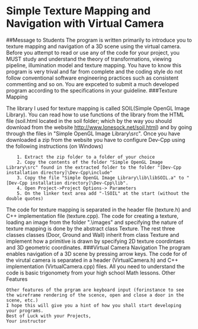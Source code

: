 # Simple Texture Mapping and Navigation with Virtual Camera
##Message to Students
 The program is written primarily to introduce you to texture mapping and navigation of a 3D scene using the virtual camera. Before you attempt to read or use any of the code for your project, you MUST study and understand the theory of transformations, viewing pipeline, illumination model and texture mapping. You have to know this program is very trival and far from complete and the coding style do not follow conventional software engineering practices such as consistent commenting and so on. You are expceted to submit a much developed program according to the specifications in your guideline.
###Texture Mapping

The library I used for texture mapping is called SOIL(Simple OpenGL Image Library). You can read how to use functions of the library from the HTML file (soil.html located in the soil folder; which by the way you should download from the website http://www.lonesock.net/soil.html) and by going through the files in "Simple OpenGL Image Library\src". Once you have downloaded a zip from the website you have to configure Dev-Cpp using the following instructions (on Windows)
~~~~~~~~~~~~~~~~~~~~~~~
	1. Extract the zip folder to a folder of your choice
	2. Copy the contents of the folder "Simple OpenGL Image Library\src" found in the extracted folder to the folder "[Dev-Cpp installation directory]\Dev-Cpp\include"
	3. Copy the file "Simple OpenGL Image Library\lib\libSOIL.a" to "[Dev-Cpp installation directory]\Dev-Cpp\lib".
	4. Open Project->Project Options-> Parameters
	5. On the linker text area add "-lSOIL" at the start (without the double quotes)
~~~~~~~~~~~~~~~~~~~~~~~~
The code for texture mapping is separated in the header file (texture.h) and C++ implementation file (texture.cpp). The code for creating a texture, loading an image from the folder ".\images\" and specifying the nature of texture mapping is done by the abstract class Texture. The rest three classes classes (Door, Ground and Wall) inherit from class Texture and implement how a primitive is drawn by specifying 2D texture coordintaes and 3D geometric coordinates. 
###Virtual Camera Navigation
The program enables navigation of a 3D scene by pressing arrow keys. The code for of the virutal camera is separated in a header (VirtualCamera.h)  and C++ implementation (VirtualCamera.cpp) files. All you need to understand the code is basic trigonomety from your high school Math lessons.
Other Features
~~~~~~~~~~~~~~~
Other features of the prgram are keyboard input (forinstance to see the wireframe rendering of the scence, open and close a door in the scene, etc.)
I hope this will give you a hint of how you shall start developing your programs.
Best of Luck with your Projects,
Your instructor
